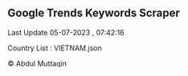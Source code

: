 

## Google Trends Keywords Scraper 
 
Last Update 05-07-2023 , 07:42:16

Country List :
VIETNAM.json



© Abdul Muttaqin 

